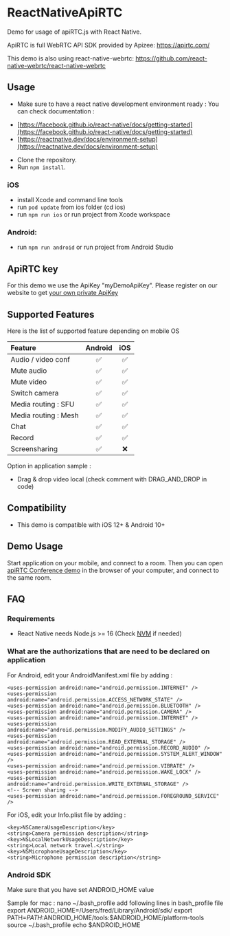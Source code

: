 
# ReactNativeApiRTC

Demo for usage of apiRTC.js with React Native.

ApiRTC is full WebRTC API SDK provided by Apizee: https://apirtc.com/

This demo is also using react-native-webrtc: https://github.com/react-native-webrtc/react-native-webrtc

## Usage
- Make sure to have a react native development environment ready :
You can check documentation :
* [https://facebook.github.io/react-native/docs/getting-started](https://facebook.github.io/react-native/docs/getting-started)
* [https://reactnative.dev/docs/environment-setup](https://reactnative.dev/docs/environment-setup)
- Clone the repository.
- Run `npm install`.  

### iOS
- install Xcode and command line tools
- run `pod update` from ios folder (cd ios)
- run `npm run ios` or run project from Xcode workspace

### Android:
- run `npm run android` or run project from Android Studio
	
## ApiRTC key
For this demo we use the ApiKey "myDemoApiKey". Please register on our website to get [your own private ApiKey](https://cloud.apizee.com/register)

## Supported Features
Here is the list of supported feature depending on mobile OS

| Feature | Android | iOS |
| :---         |     :---:      |     :---:      |
| Audio / video conf   | :white_check_mark: | :white_check_mark: |
| Mute audio   | :white_check_mark: | :white_check_mark: |
| Mute video   | :white_check_mark: | :white_check_mark: |
| Switch camera   | :white_check_mark: | :white_check_mark: |
| Media routing : SFU   | :white_check_mark: | :white_check_mark: |
| Media routing : Mesh  | :white_check_mark: | :white_check_mark: |
| Chat     | :white_check_mark: | :white_check_mark: |
| Record     | :white_check_mark: | :white_check_mark: |
| Screensharing   | :white_check_mark: | :x: |

Option in application sample :
- Drag & drop video local (check comment with DRAG_AND_DROP in code)

## Compatibility
- This demo is compatible with iOS 12+ & Android 10+

## Demo Usage

Start application on your mobile, and connect to a room.
Then you can open [apiRTC Conference demo](https://apirtc.github.io/ApiRTC-examples/conferencing/index.html) in the browser of your computer, and connect to the same room.

## FAQ

### Requirements
* React Native needs Node.js >= 16 (Check [NVM](https://github.com/nvm-sh/nvm) if needed)

### What are the authorizations that are need to be declared on application

For Android, edit your AndroidManifest.xml file by adding :
```
<uses-permission android:name="android.permission.INTERNET" />
<uses-permission android:name="android.permission.ACCESS_NETWORK_STATE" />
<uses-permission android:name="android.permission.BLUETOOTH" />
<uses-permission android:name="android.permission.CAMERA" />
<uses-permission android:name="android.permission.INTERNET" />
<uses-permission android:name="android.permission.MODIFY_AUDIO_SETTINGS" />
<uses-permission android:name="android.permission.READ_EXTERNAL_STORAGE" />
<uses-permission android:name="android.permission.RECORD_AUDIO" />
<uses-permission android:name="android.permission.SYSTEM_ALERT_WINDOW" />
<uses-permission android:name="android.permission.VIBRATE" />
<uses-permission android:name="android.permission.WAKE_LOCK" />
<uses-permission android:name="android.permission.WRITE_EXTERNAL_STORAGE" />
<!-- Screen sharing -->
<uses-permission android:name="android.permission.FOREGROUND_SERVICE" />
```

For iOS, edit your Info.plist file by adding :
```
<key>NSCameraUsageDescription</key>
<string>Camera permission description</string>
<key>NSLocalNetworkUsageDescription</key>
<string>Local network travel.</string>
<key>NSMicrophoneUsageDescription</key>
<string>Microphone permission description</string>
```

### Android SDK

Make sure that you have set ANDROID_HOME value

Sample for mac :
nano ~/.bash_profile
add following lines in bash_profile file
    export ANDROID_HOME=/Users/fred/Library/Android/sdk/
    export PATH=$PATH:$ANDROID_HOME/tools:$ANDROID_HOME/platform-tools
source ~/.bash_profile
echo $ANDROID_HOME
